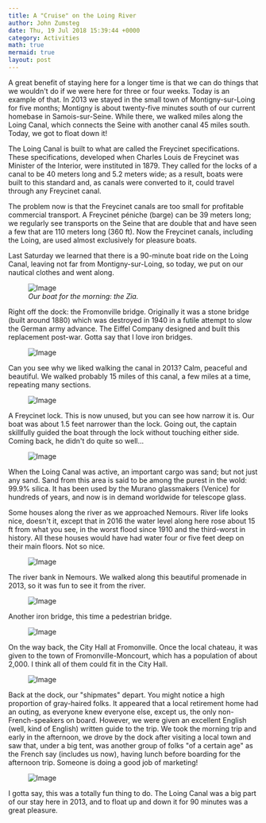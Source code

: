 ```yaml
---
title: A "Cruise" on the Loing River
author: John Zumsteg
date: Thu, 19 Jul 2018 15:39:44 +0000
category: Activities
math: true
mermaid: true
layout: post
---
```

A great benefit of staying here for a longer time is that we can do things that we wouldn't do if we were here for three or four weeks. Today is an example of that. In 2013 we stayed in the small town of Montigny-sur-Loing for five months; Montigny is about twenty-five minutes south of our current homebase in Samois-sur-Seine. While there, we walked miles along the Loing Canal, which connects the Seine with another canal 45 miles south. Today, we got to float down it!

The Loing Canal is built to what are called the Freycinet specifications. These specifications, developed when Charles Louis de Freycinet was Minister of the Interior, were instituted in 1879. They called for the locks of a canal to be 40 meters long and 5.2 meters wide; as a result, boats were built to this standard and, as canals were converted to it, could travel through any Freycinet canal.

The problem now is that the Freycinet canals are too small for profitable commercial transport. A Freycinet péniche (barge) can be 39 meters long; we regularly see transports on the Seine that are double that and have seen a few that are 110 meters long (360 ft). Now the Freycinet canals, including the Loing, are used almost exclusively for pleasure boats.

Last Saturday we learned that there is a 90-minute boat ride on the Loing Canal, leaving not far from Montigny-sur-Loing, so today, we put on our nautical clothes and went along.

<figure class = "landscape">
	<img src="{{"/assets/images/2018/07/DSC05471.jpg" | prepend: site.baseurl | prepend: site.url }}" alt="Image" />
	<figcaption><em>Our boat for the morning: the Zia.</em></figcaption>
</figure>



Right off the dock: the Fromonville bridge. Originally it was a stone bridge (built around 1880) which was destroyed in 1940 in a futile attempt to slow the German army advance. The Eiffel Company designed and built this replacement post-war. Gotta say that I love iron bridges.
<figure class = "landscape">
	<img src="{{"/assets/images/2018/07/DSC05450.jpg" | prepend: site.baseurl | prepend: site.url }}" alt="Image" />
	<figcaption></figcaption>
</figure>


Can you see why we liked walking the canal in 2013? Calm, peaceful and beautiful. We walked probably 15 miles of this canal, a few miles at a time, repeating many sections.
<figure class = "landscape">
	<img src="{{"/assets/images/2018/07/DSC05452.jpg" | prepend: site.baseurl | prepend: site.url }}" alt="Image" />
	<figcaption></figcaption>
</figure>


A Freycinet lock. This is now unused, but you can see how narrow it is. Our boat was about 1.5 feet narrower than the lock. Going out, the captain skillfully guided the boat through the lock without touching either side. Coming back, he didn't do quite so well...
<figure class = "landscape">
	<img src="{{"/assets/images/2018/07/DSC05455.jpg" | prepend: site.baseurl | prepend: site.url }}" alt="Image" />
	<figcaption></figcaption>
</figure>



When the Loing Canal was active, an important cargo was sand; but not just any sand. Sand from this area is said to be among the purest in the wold: 99.9% silica. It has been used by the Murano glassmakers (Venice) for hundreds of years, and now is in demand worldwide for telescope glass.

Some houses along the river as we approached Nemours. River life looks nice, doesn't it, except that in 2016 the water level along here rose about 15 ft from what you see, in the worst flood since 1910 and the third-worst in history. All these houses would have had water four or five feet deep on their main floors. Not so nice.
<figure class = "landscape">
	<img src="{{"/assets/images/2018/07/DSC05459-1.jpg" | prepend: site.baseurl | prepend: site.url }}" alt="Image" />
	<figcaption></figcaption>
</figure>


The river bank in Nemours. We walked along this beautiful promenade in 2013, so it was fun to see it from the river.
<figure class = "landscape">
	<img src="{{"/assets/images/2018/07/DSC05460.jpg" | prepend: site.baseurl | prepend: site.url }}" alt="Image" />
	<figcaption></figcaption>
</figure>


Another iron bridge, this time a pedestrian bridge.
<figure class = "landscape">
	<img src="{{"/assets/images/2018/07/DSC05461.jpg" | prepend: site.baseurl | prepend: site.url }}" alt="Image" />
	<figcaption></figcaption>
</figure>


On the way back, the City Hall at Fromonville. Once the local chateau, it was given to the town of Fromonville-Moncourt, which has a population of about 2,000. I think all of them could fit in the City Hall.
<figure class = "landscape">
	<img src="{{"/assets/images/2018/07/DSC05465.jpg" | prepend: site.baseurl | prepend: site.url }}" alt="Image" />
	<figcaption></figcaption>
</figure>


Back at the dock, our "shipmates" depart. You might notice a high proportion of gray-haired folks. It appeared that a local retirement home had an outing, as everyone knew everyone else, except us, the only non-French-speakers on board. However, we were given an excellent English (well, kind of English) written guide to the trip. We took the morning trip and early in the afternoon, we drove by the dock after visiting a local town and saw that, under a big tent, was another group of folks "of a certain age" as the French say (includes us now), having lunch before boarding for the afternoon trip. Someone is doing a good job of marketing!
<figure class = "landscape">
	<img src="{{"/assets/images/2018/07/DSC05467.jpg" | prepend: site.baseurl | prepend: site.url }}" alt="Image" />
	<figcaption></figcaption>
</figure>


I gotta say, this was a totally fun thing to do. The Loing Canal was a big part of our stay here in 2013, and to float up and down it for 90 minutes was a great pleasure.
